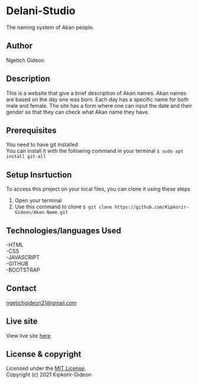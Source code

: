 # Delani-Studio
The naming system of Akan people.
## Author
Ngetich Gideon

## Description
This is a website that give a brief description of Akan names. Akan names are based on the day one was born. Each day has a specific name for both 
male and female. The site has a form where one can input the date and their gender so that they can check what Akan name they have.

## Prerequisites
You need to have git installed<br />
You can install it with the following command in your terminal
`$ sudo apt install git-all`

## Setup Insrtuction
To access this project on your local files, you can clone it using these steps
1. Open your terminal
1. Use this command to clone `$ git clone https://github.com/Kipkorir-Gideon/Akan-Name.git`

## Technologies/languages Used
-HTML<br/>
-CSS<br/>
-JAVASCRIPT<br/>
-GITHUB<br/>
-BOOTSTRAP

## Contact
ngetichgideon21@gmail.com

## Live site
View live site [here](https://kipkorir-gideon.github.io/Akan-Name/).

## License & copyright
Licensed under the [MIT License](LICENSE).<br />
Copyright (c) 2021 Kipkorir-Gideon
